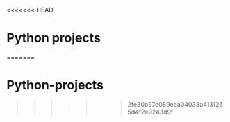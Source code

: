 <<<<<<< HEAD
# Python projects
=======
# Python-projects
>>>>>>> 2fe30b97e089eea04033a4131265d4f2e9243d9f
